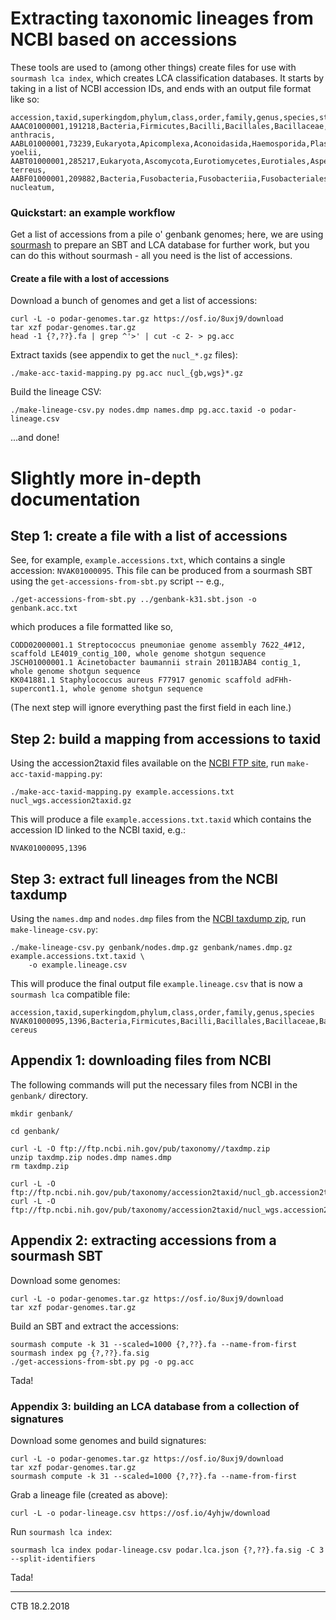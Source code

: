 # Extracting taxonomic lineages from NCBI based on accessions

These tools are used to (among other things) create files for use with `sourmash lca index`, which creates LCA classification databases.  It starts by taking in a list of NCBI accession IDs, and ends with an output file format like so:

```
accession,taxid,superkingdom,phylum,class,order,family,genus,species,strain
AAAC01000001,191218,Bacteria,Firmicutes,Bacilli,Bacillales,Bacillaceae,Bacillus,Bacillus anthracis,
AABL01000001,73239,Eukaryota,Apicomplexa,Aconoidasida,Haemosporida,Plasmodiidae,Plasmodium,Plasmodium yoelii,
AABT01000001,285217,Eukaryota,Ascomycota,Eurotiomycetes,Eurotiales,Aspergillaceae,Aspergillus,Aspergillus terreus,
AABF01000001,209882,Bacteria,Fusobacteria,Fusobacteriia,Fusobacteriales,Fusobacteriaceae,Fusobacterium,Fusobacterium nucleatum,
```

### Quickstart: an example workflow

Get a list of accessions from a pile o' genbank genomes; here, we are using [sourmash](http://sourmash.readthedocs.io) to prepare an SBT and LCA database for further work, but you can do this without sourmash - all you need is the list of accessions.

#### Create a file with a lost of accessions

Download a bunch of genomes and get a list of accessions:
```
curl -L -o podar-genomes.tar.gz https://osf.io/8uxj9/download
tar xzf podar-genomes.tar.gz
head -1 {?,??}.fa | grep ^'>' | cut -c 2- > pg.acc
```

Extract taxids (see appendix to get the `nucl_*.gz` files):
```
./make-acc-taxid-mapping.py pg.acc nucl_{gb,wgs}*.gz
```

Build the lineage CSV:
```
./make-lineage-csv.py nodes.dmp names.dmp pg.acc.taxid -o podar-lineage.csv
```

...and done!

# Slightly more in-depth documentation

## Step 1: create a file with a list of accessions

See, for example, `example.accessions.txt`, which contains a single accession: `NVAK01000095`. This file can be produced from a sourmash SBT using the `get-accessions-from-sbt.py` script -- e.g.,

```
./get-accessions-from-sbt.py ../genbank-k31.sbt.json -o genbank.acc.txt
```

which produces a file formatted like so,

```
CODD02000001.1 Streptococcus pneumoniae genome assembly 7622_4#12, scaffold LE4019_contig_100, whole genome shotgun sequence
JSCH01000001.1 Acinetobacter baumannii strain 2011BJAB4 contig_1, whole genome shotgun sequence
KK041881.1 Staphylococcus aureus F77917 genomic scaffold adFHh-supercont1.1, whole genome shotgun sequence
```
(The next step will ignore everything past the first field in each line.)

## Step 2: build a mapping from accessions to taxid

Using the accession2taxid files available on the [NCBI FTP site](ftp://ftp.ncbi.nih.gov/pub/taxonomy/accession2taxid/), run `make-acc-taxid-mapping.py`:

```
./make-acc-taxid-mapping.py example.accessions.txt nucl_wgs.accession2taxid.gz
```

This will produce a file `example.accessions.txt.taxid` which contains the accession ID linked to the NCBI taxid, e.g.:

```
NVAK01000095,1396
```

## Step 3: extract full lineages from the NCBI taxdump

Using the `names.dmp` and `nodes.dmp` files from the [NCBI taxdump zip](ftp://ftp.ncbi.nih.gov/pub/taxonomy//taxdmp.zip), run `make-lineage-csv.py`:

```
./make-lineage-csv.py genbank/nodes.dmp.gz genbank/names.dmp.gz example.accessions.txt.taxid \
	-o example.lineage.csv
```

This will produce the final output file `example.lineage.csv` that is now a `sourmash lca` compatible file:

```
accession,taxid,superkingdom,phylum,class,order,family,genus,species
NVAK01000095,1396,Bacteria,Firmicutes,Bacilli,Bacillales,Bacillaceae,Bacillus,Bacillus cereus
```

## Appendix 1: downloading files from NCBI

The following commands will put the necessary files from NCBI in the `genbank/` directory.

```
mkdir genbank/

cd genbank/

curl -L -O ftp://ftp.ncbi.nih.gov/pub/taxonomy//taxdmp.zip
unzip taxdmp.zip nodes.dmp names.dmp
rm taxdmp.zip

curl -L -O ftp://ftp.ncbi.nih.gov/pub/taxonomy/accession2taxid/nucl_gb.accession2taxid.gz
curl -L -O ftp://ftp.ncbi.nih.gov/pub/taxonomy/accession2taxid/nucl_wgs.accession2taxid.gz
```

## Appendix 2: extracting accessions from a sourmash SBT

Download some genomes:
```
curl -L -o podar-genomes.tar.gz https://osf.io/8uxj9/download
tar xzf podar-genomes.tar.gz
```

Build an SBT and extract the accessions:
```
sourmash compute -k 31 --scaled=1000 {?,??}.fa --name-from-first
sourmash index pg {?,??}.fa.sig
./get-accessions-from-sbt.py pg -o pg.acc
```

Tada!

### Appendix 3: building an LCA database from a collection of signatures

Download some genomes and build signatures:
```
curl -L -o podar-genomes.tar.gz https://osf.io/8uxj9/download
tar xzf podar-genomes.tar.gz
sourmash compute -k 31 --scaled=1000 {?,??}.fa --name-from-first
```

Grab a lineage file (created as above):
```
curl -L -o podar-lineage.csv https://osf.io/4yhjw/download
```

Run `sourmash lca index`:
```
sourmash lca index podar-lineage.csv podar.lca.json {?,??}.fa.sig -C 3 --split-identifiers
```

Tada!

---

CTB 18.2.2018 

